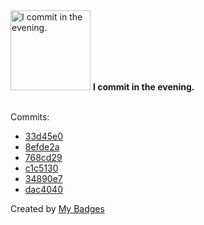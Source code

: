 <img src="https://my-badges.github.io/my-badges/evening-commits.png" alt="I commit in the evening." title="I commit in the evening." width="128">
<strong>I commit in the evening.</strong>
<br><br>

Commits:

- <a href="https://github.com/qoomon/short-urls/commit/33d45e0a9d01b8fe580fe8d8e59e9f5bf7cfce32">33d45e0</a>
- <a href="https://github.com/qoomon/short-urls/commit/8efde2a4452edfabbda1d8fe74e268eff8a6445e">8efde2a</a>
- <a href="https://github.com/qoomon/short-urls/commit/768cd290dfdc256c25a8eb422960fad720bf3258">768cd29</a>
- <a href="https://github.com/qoomon/actions--access-token/commit/c1c5130bf4d18d2ce356e2fefa9bab80fea9e204">c1c5130</a>
- <a href="https://github.com/qoomon/prove-it/commit/34890e7b6b3e13dcccccf1db76983fdd6ea47494">34890e7</a>
- <a href="https://github.com/qoomon/prove-it/commit/dac4040e4826b5c8938503303f2a491c043a8148">dac4040</a>


Created by <a href="https://github.com/my-badges/my-badges">My Badges</a>